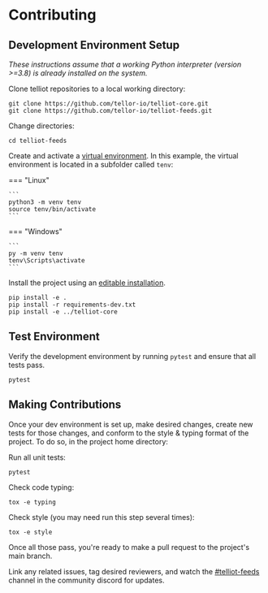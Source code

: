 # Contributing

## Development Environment Setup

*These instructions assume that a working Python interpreter (version >=3.8)
is already installed on the system.*

Clone telliot repositories to a local working directory:

    git clone https://github.com/tellor-io/telliot-core.git
    git clone https://github.com/tellor-io/telliot-feeds.git

Change directories:

    cd telliot-feeds

Create and activate a [virtual environment](https://docs.python.org/3/library/venv.html).  In this example, the virtual environment is 
located in a subfolder called `tenv`:

=== "Linux"

    ```
    python3 -m venv tenv
    source tenv/bin/activate
    ```

=== "Windows"

    ```
    py -m venv tenv
    tenv\Scripts\activate
    ```

Install the project using an [editable installation](https://pip.pypa.io/en/stable/reference/pip_install/#editable-installs).

    pip install -e .
    pip install -r requirements-dev.txt
    pip install -e ../telliot-core 


## Test Environment

Verify the development environment by running `pytest` and ensure that all tests pass.

    pytest

## Making Contributions

Once your dev environment is set up, make desired changes, create new tests for those changes,
and conform to the style & typing format of the project. To do so, in the project home directory:

Run all unit tests:

    pytest

Check code typing:

    tox -e typing

Check style (you may need run this step several times):

    tox -e style

Once all those pass, you're ready to make a pull request to the project's main branch.

Link any related issues, tag desired reviewers, and watch the [#telliot-feeds](https://discord.gg/URXVQdGjAT) channel in the
community discord for updates.


